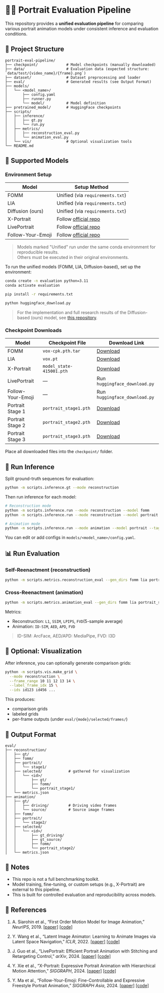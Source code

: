 # 🧑‍🔬 Portrait Evaluation Pipeline

This repository provides a **unified evaluation pipeline** for comparing various portrait animation models under consistent inference and evaluation conditions.


## 📁 Project Structure

```
portrait-eval-pipeline/
├── checkpoint/             # Model checkpoints (manually downloaded)
├── data/                   # Evaluation data (expected structure: `data/test/{video_name}/{frame}.png`)
├── dataset/                # Dataset preprocessing and loader
├── eval/                   # Generated results (see Output Format)
├── models/
│   └── <model_name>/
│       ├── config.yaml
│       ├── runner.py
│       └── model/          # Model definition
├── pretrained_model/       # HuggingFace checkpoints
├── scripts/
│   ├── inference/
│   │   ├── gt.py
│   │   └── run.py   
│   ├── metrics/
│   │   ├── reconstruction_eval.py
│   │   └── animation_eval.py
│   └── vis/                # Optional visualization tools
└── README.md
```


## 🧠 Supported Models

### Environment Setup

| Model              | Setup Method |
|--------------------|--------------|
| FOMM               | Unified (via `requirements.txt`) |
| LIA                | Unified (via `requirements.txt`) |
| Diffusion (ours)   | Unified (via `requirements.txt`) |
| X-Portrait         | Follow [official repo](https://github.com/bytedance/X-Portrait) |
| LivePortrait       | Follow [official repo](https://github.com/KwaiVGI/LivePortrait) |
| Follow-Your-Emoji  | Follow [official repo](https://github.com/mayuelala/FollowYourEmoji) |

> Models marked "Unified" run under the same conda environment for reproducible results.  
> Others must be executed in their original environments.

To run the unified models (FOMM, LIA, Diffusion-based), set up the environment:

```bash
conda create -n evaluation python=3.11
conda activate evaluation

pip install -r requirements.txt

python huggingface_download.py
```

> For the implementation and full research results of the Diffusion-based (ours) model, see [this repository](https://github.com/jieun-b/portrait).


### Checkpoint Downloads

| Model              | Checkpoint File            | Download Link |
|--------------------|----------------------------|----------------|
| FOMM               | `vox-cpk.pth.tar`          | [Download](https://drive.google.com/file/d/1_v_xW1V52gZCZnXgh1Ap_gwA9YVIzUnS/view?usp=drive_link) |
| LIA                | `vox.pt`                   | [Download](https://drive.google.com/file/d/1cC2BGsbvJ_CBkoWdkv5mtZnCXZ5gS0Zy/view?usp=drive_link) |
| X-Portrait         | `model_state-415001.pth`   | [Download](https://drive.google.com/drive/folders/1Bq0n-w1VT5l99CoaVg02hFpqE5eGLo9O) |
| LivePortrait       | —                          | Run `huggingface_download.py` |
| Follow-Your-Emoji  | —                          | Run `huggingface_download.py` |
| Portrait Stage 1   | `portrait_stage1.pth`      | [Download](https://...) |
| Portrait Stage 2   | `portrait_stage2.pth`      | [Download](https://...) |
| Portrait Stage 3   | `portrait_stage3.pth`      | [Download](https://...) |

Place all downloaded files into the `checkpoint/` folder.


## 🚀 Run Inference

Split ground-truth sequences for evaluation:
```bash
python -m scripts.inference.gt --mode reconstruction
```

Then run inference for each model:
```bash
# Reconstruction mode
python -m scripts.inference.run --mode reconstruction --model fomm
python -m scripts.inference.run --mode reconstruction --model portrait --tag stage1

# Animation mode
python -m scripts.inference.run --mode animation --model portrait --tag stage2
```

You can edit or add configs in `models/<model_name>/config.yaml`.


## 📊 Run Evaluation

### Self-Reenactment (reconstruction)

```bash
python -m scripts.metrics.reconstruction_eval --gen_dirs fomm lia portrait_stage1 portrait_stage2
```

### Cross-Reenactment (animation)

```bash
python -m scripts.metrics.animation_eval --gen_dirs fomm lia portrait_stage1 portrait_stage2
```

Metrics:
- Reconstruction: `L1`, `SSIM`, `LPIPS`, `FVD`(5-sample average)
- Animation: `ID-SIM`, `AED`, `APD`, `FVD`

> ID-SIM: ArcFace, AED/APD: MediaPipe, FVD: I3D


## 🎨 Optional: Visualization

After inference, you can optionally generate comparison grids:

```bash
python -m scripts.vis.make_grid \
  --mode reconstruction \
  --frame_range 10 11 12 13 14 \
  --label_frame_idx 15 \
  --ids id123 id456 ...
```

This produces:
- comparison grids
- labeled grids
- per-frame outputs (under `eval/{mode}/selected/frames/`)


## 📂 Output Format

```
eval/
├── reconstruction/
│   ├── gt/
│   ├── fomm/
│   ├── portrait/
│   │   └── stage1/
│   ├── selected/            # gathered for visualization
│   │   └── <id>/
│   │       ├── gt/
│   │       ├── fomm/
│   │       └── portrait_stage1/
│   └── metrics.json
├── animation/
│   ├── gt/
│   │   ├── driving/         # Driving video frames
│   │   └── source/          # Source image frames
│   ├── fomm/
│   ├── portrait/
│   │   └── stage2/
│   ├── selected/
│   │   └── <id>/
│   │       ├── gt_driving/
│   │       ├── gt_source/
│   │       ├── fomm/
│   │       └── portrait_stage2/
│   └── metrics.json
```


## 📌 Notes

- This repo is not a full benchmarking toolkit.
- Model training, fine-tuning, or custom setups (e.g., X-Portrait) are external to this pipeline.
- This is built for controlled evaluation and reproducibility across models.


## 🔗 References

1. A. Siarohin et al., “First Order Motion Model for Image Animation,” *NeurIPS*, 2019. [[paper]](https://arxiv.org/abs/2003.00196) [[code]](https://github.com/AliaksandrSiarohin/first-order-model)

2. Y. Wang et al., “Latent Image Animator: Learning to Animate Images via Latent Space Navigation,” *ICLR*, 2022. [[paper]](https://arxiv.org/abs/2203.09043) [[code]](https://github.com/wyhsirius/LIA)

3. J. Guo et al., “LivePortrait: Efficient Portrait Animation with Stitching and Retargeting Control,” *arXiv*, 2024. [[paper]](https://arxiv.org/abs/2407.03168) [[code]](https://github.com/KwaiVGI/LivePortrait)

4. Y. Xie et al., “X-Portrait: Expressive Portrait Animation with Hierarchical Motion Attention,” *SIGGRAPH*, 2024. [[paper]](https://arxiv.org/abs/2403.15931) [[code]](https://github.com/bytedance/X-Portrait)

5. Y. Ma et al., “Follow-Your-Emoji: Fine-Controllable and Expressive Freestyle Portrait Animation,” *SIGGRAPH Asia*, 2024. [[paper]](https://arxiv.org/abs/2406.01900) [[code]](https://github.com/mayuelala/FollowYourEmoji)
